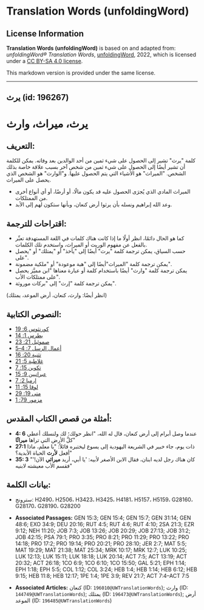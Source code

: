 # Translation Words (unfoldingWord)

## License Information

**Translation Words (unfoldingWord)** is based on and adapted from: _unfoldingWord® Translation Words_, [unfoldingWord](https://unfoldingword.org/utw), 2022, which is licensed under a [CC BY-SA 4.0 license](https://creativecommons.org/licenses/by-sa/4.0/legalcode.en).

This markdown version is provided under the same license.



--------------------------------

## يرث (id: 196267)

يرث، ميراث، وارث
================

التعريف:
--------

كلمة "يرث" تشير إلى الحصول على شيء ثمين من أحد الوالدين بعد وفاته. يمكن للكلمة أن تشير أيضًا إلى الحصول على شيء ثمين من شخص آخر بسبب علاقة خاصة بذلك الشخص. "الميراث" هو الأشياء التي يتم الحصول عليها. و"الوارث" هو الشخص الذي يحصل على الميراث.

* الميراث المادي الذي يُجرَى الحصول عليه قد يكون مالًا، أو أرضًا، أو أي أنواع أخرى من الممتلكات.
* وعد الله إبراهيم ونسله بأن يرثوا أرض كنعان، وبأنها ستكون لهم إلى الأبد.

اقتراحات للترجمة:
-----------------

* كما هو الحال دائمًا، انظر أولًا ما إذا كانت هناك كلمات في اللغة المستهدفة تعبِّر بالفعل عن مفهوم الوريث أو الميراث، واستخدم تلك الكلمات.
* حسب السياق، يمكن ترجمة كلمة "يرث" أيضًا إلى "يأخذ" أو "يمتلك" أو "يحصل على".
* يمكن ترجمة كلمة "الميراث"أيضًا إلى "هبة موعودة" أو "ملكية مضمونة".
* يمكن ترجمة كلمة "وارث" أيضًا باستخدام كلمة أو عبارة معناها "ابن مميَّز يحصل على ممتلكات الأب".
* يمكن ترجمة كلمة "إرث" إلى "بركات موروثة".

(انظر أيضًا: وارث، كنعان، أرض الموعد، يمتلك)

النصوص الكتابية:
----------------

* [1كورنثوس 6: 9](https://ref.ly/1Cor6:9)
* [1بطرس 1: 4](https://ref.ly/1Pet1:4)
* [2صموئيل 21: 3](https://ref.ly/2Sam21:3)
* [أعمال الرسل 7: 4–5](https://ref.ly/Acts7:4-Acts7:5)
* [تثنية 20: 16](https://ref.ly/Deut20:16)
* [غلاطية 5: 21](https://ref.ly/Gal5:21)
* [تكوين 15: 7](https://ref.ly/Gen15:7)
* [عبرانيين 9: 15](https://ref.ly/Heb9:15)
* [إرميا 2: 7](https://ref.ly/Jer2:7)
* [لوقا 15: 11](https://ref.ly/Luke15:11)
* [متى 19: 29](https://ref.ly/Matt19:29)
* [مزمور 79: 1](https://ref.ly/Ps79:1)

أمثلة من قصص الكتاب المقدس:
---------------------------

* **4: 6** عندما وصل أبرام إلى أرض كنعان، قال له الله، "انظر حولك؛ لك ولنسلك أعطي كلَّ الأرض التي تراها **ميراثًا**"
* **27:1** ذات يوم، جاء خبير في الشريعة اليهودية إلى يسوع ليختبره قائلاً: "يا معلم، ماذا أفعل **لأرث** الحياة الأبدية؟"
* **35: 3** "كان هناك رجل لديه ابنان، فقال الابن الأصغر لأبيه: 'يا أبي، أريد **ميراثي** الآن!' فقسم الأب معيشته لابنيه"

بيانات الكلمة:
--------------

* سترونج: H2490، H2506، H3423، H3425، H4181، H5157، H5159، G28160، G28170، G28190، G28200

* **Associated Passages:** GEN 15:3; GEN 15:4; GEN 15:7; GEN 31:14; GEN 48:6; EXO 34:9; DEU 20:16; RUT 4:5; RUT 4:6; RUT 4:10; 2SA 21:3; EZR 9:12; NEH 11:20; JOB 7:3; JOB 13:26; JOB 20:29; JOB 27:13; JOB 31:2; JOB 42:15; PSA 79:1; PRO 3:35; PRO 8:21; PRO 11:29; PRO 13:22; PRO 14:18; PRO 17:2; PRO 19:14; PRO 20:21; PRO 28:10; JER 2:7; MAT 5:5; MAT 19:29; MAT 21:38; MAT 25:34; MRK 10:17; MRK 12:7; LUK 10:25; LUK 12:13; LUK 15:11; LUK 18:18; LUK 20:14; ACT 7:5; ACT 13:19; ACT 20:32; ACT 26:18; 1CO 6:9; 1CO 6:10; 1CO 15:50; GAL 5:21; EPH 1:14; EPH 1:18; EPH 5:5; COL 1:12; COL 3:24; HEB 1:4; HEB 1:14; HEB 6:12; HEB 9:15; HEB 11:8; HEB 12:17; 1PE 1:4; 1PE 3:9; REV 21:7; ACT 7:4–ACT 7:5
* **Associated Articles:** كنعان (ID: `196010@UWTranslationWords`); وارث (ID: `144749@UWTranslationWords`); يمتلك (ID: `196473@UWTranslationWords`); أرض الموعد (ID: `196485@UWTranslationWords`)

